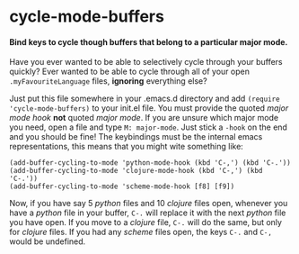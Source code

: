 # cycle-mode-buffers
#### Bind keys to cycle though buffers that belong to a particular major mode.

Have you ever wanted to be able to selectively cycle through your buffers quickly? Ever wanted to be able to cycle through all of your open `.myFavouriteLanguage` files, **ignoring** everything else?

Just put this file somewhere in your .emacs.d directory and add `(require 'cycle-mode-buffers)` to your init.el file. 
You must provide the quoted *major mode hook* **not** quoted *major mode*. If you are unsure which major mode you need, open a file and type `M: major-mode`. Just stick a `-hook` on the end and you should be fine! 
The keybindings must be the internal emacs representations, this means that you might wite something like:

```
(add-buffer-cycling-to-mode 'python-mode-hook (kbd 'C-,') (kbd 'C-.'))
(add-buffer-cycling-to-mode 'clojure-mode-hook (kbd 'C-,') (kbd 'C-.'))
(add-buffer-cycling-to-mode 'scheme-mode-hook [f8] [f9])
```

Now, if you have say 5 *python* files and 10 *clojure* files open, whenever you have a *python* file in your buffer, `C-.` will replace it with the next *python* file you have open. If you move to a *clojure* file, `C-.` will do the same, but only for *clojure* files. If you had any *scheme* files open, the keys `C-.` and `C-,` would be undefined.


